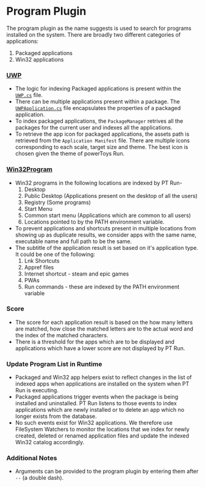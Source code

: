 # Program Plugin
The program plugin as the name suggests is used to search for programs installed on the system.
There are broadly two different categories of applications:

1. Packaged applications
2. Win32 applications

### [UWP](src/modules/launcher/Plugins/Microsoft.Plugin.Program/Programs/UWP.cs)
- The logic for indexing Packaged applications is present within the [`UWP.cs`](src/modules/launcher/Plugins/Microsoft.Plugin.Program/Programs/UWP.cs) file.
- There can be multiple applications present within a package. The [`UWPApplication.cs`](src/modules/launcher/Plugins/Microsoft.Plugin.Program/Programs/UWPApplication.cs) file encapsulates the properties of a packaged application.
- To index packaged applications, the `PackageManager` retrives all the packages for the current user and indexes all the applications.
- To retrieve the app icon for packaged applications, the assets path is retrieved from the `Application Manifest` file. There are multiple icons corresponding to each scale, target size and theme. The best icon is chosen given the theme of powerToys Run.

### [Win32Program](src/modules/launcher/Plugins/Microsoft.Plugin.Program/Programs/Win32Program.cs)
- Win32 programs in the following locations are indexed by PT Run-
    1. Desktop
    2. Public Desktop (Applications present on the desktop of all the users)
    3. Registry (Some programs)
    4. Start Menu
    5. Common start menu (Applications which are common to all users)
    8. Locations pointed to by the PATH environment variable.
- To prevent applications and shortcuts present in multiple locations from showing up as duplicate results, we consider apps with the same name, executable name and full path to be the same.
- The subtitle of the application result is set based on it's application type. It could be one of the following:
    1. Lnk Shortcuts
    2. Appref files
    3. Internet shortcut - steam and epic games
    4. PWAs
    5. Run commands - these are indexed by the PATH environment variable

### Score
- The score for each application result is based on the how many letters are matched, how close the matched letters are to the actual word and the index of the matched characters.
- There is a threshold for the apps which are to be displayed and applications which have a lower score are not displayed by PT Run.

### Update Program List in Runtime
- Packaged and Win32 app helpers exist to reflect changes in the list of indexed apps when applications are installed on the system when PT Run is executing.
- Packaged applications trigger events when the package is being installed and uninstalled. PT Run listens to those events to index applications which are newly installed or to delete an app which no longer exists from the database.
- No such events exist for Win32 applications. We therefore use FileSystem Watchers to monitor the locations that we index for newly created, deleted or renamed application files and update the indexed Win32 catalog accordingly.

### Additional Notes
- Arguments can be provided to the program plugin by entering them after `--` (a double dash).